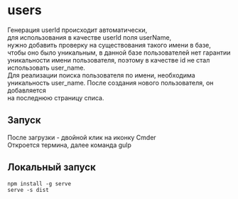 # users

Генерация userId происходит автоматически,  
для использования в качестве  userId поля userName,  
нужно добавить проверку на существования такого имени в базе,  
чтобы оно было уникальным, в данной базе пользователей нет гарантии  
уникальности имени пользователя, поэтому в качестве id не стал использовать user_name.  
Для реализации поиска пользователя по имени, необходима уникальность user_name.
После создания нового пользователя, он добавляется  
на последнюю страницу списа.  

## Запуск  
После загрузки - двойной клик на иконку Cmder  
Откроется термина, далее команда  gulp

## Локальный запуск  
```
npm install -g serve
serve -s dist
```